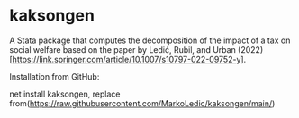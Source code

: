 # kaksongen
A Stata package that computes the decomposition of the impact of a tax on social welfare based on the paper by Ledić, Rubil, and Urban (2022) [https://link.springer.com/article/10.1007/s10797-022-09752-y].

Installation from GitHub:

net install kaksongen, replace from(https://raw.githubusercontent.com/MarkoLedic/kaksongen/main/)
